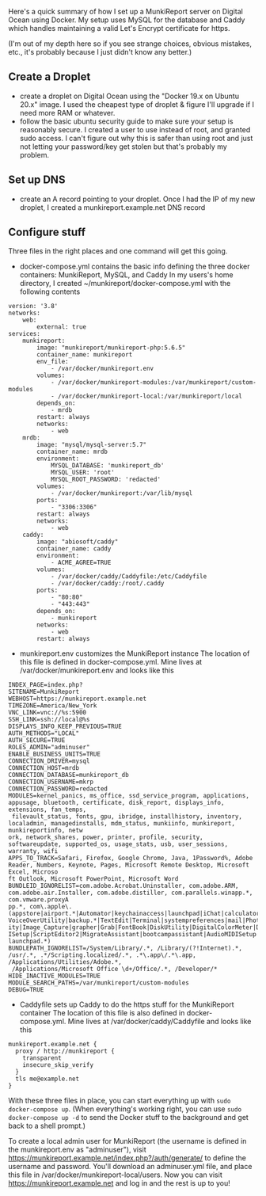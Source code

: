 Here's a quick summary of how I set up a MunkiReport server on Digital Ocean using Docker. My setup uses MySQL for the database and Caddy which handles maintaining a valid Let's Encrypt certificate for https.

(I'm out of my depth here so if you see strange choices, obvious mistakes, etc., it's probably because I just didn't know any better.)

## Create a Droplet 
- create a droplet on Digital Ocean using the "Docker 19.x on Ubuntu 20.x" image. I used the cheapest type of droplet & figure I'll upgrade if I need more RAM or whatever.
- follow the basic ubuntu security guide to make sure your setup is reasonably secure. I created a user to use instead of root, and granted sudo access. I can't figure out why this is safer than using root and just not letting your password/key get stolen but that's probably my problem.

## Set up DNS
- create an A record pointing to your droplet. Once I had the IP of my new droplet, I created a munkireport.example.net DNS record

## Configure stuff
Three files in the right places and one command will get this going.

- docker-compose.yml contains the basic info defining the three docker containers: MunkiReport, MySQL, and Caddy
In my users's home directory, I created ~/munkireport/docker-compose.yml with the following contents

```
version: '3.8'
networks:
    web:
        external: true
services:
    munkireport:
        image: "munkireport/munkireport-php:5.6.5"
        container_name: munkireport
        env_file:
            - /var/docker/munkireport.env
        volumes:
            - /var/docker/munkireport-modules:/var/munkireport/custom-modules
            - /var/docker/munkireport-local:/var/munkireport/local
        depends_on:
            - mrdb
        restart: always
        networks:
            - web
    mrdb:
        image: "mysql/mysql-server:5.7"
        container_name: mrdb
        environment:
            MYSQL_DATABASE: 'munkireport_db'
            MYSQL_USER: 'root'
            MYSQL_ROOT_PASSWORD: 'redacted'
        volumes:
            - /var/docker/munkireport:/var/lib/mysql
        ports:
            - "3306:3306"
        restart: always
        networks:
            - web
    caddy:
        image: "abiosoft/caddy"
        container_name: caddy
        environment:
            - ACME_AGREE=TRUE
        volumes:
            - /var/docker/caddy/Caddyfile:/etc/Caddyfile
            - /var/docker/caddy:/root/.caddy
        ports:
            - "80:80"
            - "443:443"
        depends_on:
            - munkireport
        networks:
            - web
        restart: always
```

- munkireport.env customizes the MunkiReport instance
The location of this file is defined in docker-compose.yml. Mine lives at /var/docker/munkireport.env and looks like this

```
INDEX_PAGE=index.php?
SITENAME=MunkiReport
WEBHOST=https://munkireport.example.net
TIMEZONE=America/New_York
VNC_LINK=vnc://%s:5900
SSH_LINK=ssh://local@%s
DISPLAYS_INFO_KEEP_PREVIOUS=TRUE
AUTH_METHODS="LOCAL"
AUTH_SECURE=TRUE
ROLES_ADMIN="adminuser"
ENABLE_BUSINESS_UNITS=TRUE
CONNECTION_DRIVER=mysql
CONNECTION_HOST=mrdb
CONNECTION_DATABASE=munkireport_db
CONNECTION_USERNAME=mkrp
CONNECTION_PASSWORD=redacted
MODULES=kernel_panics, ms_office, ssd_service_program, applications, appusage, bluetooth, certificate, disk_report, displays_info, extensions, fan_temps,
 filevault_status, fonts, gpu, ibridge, installhistory, inventory, localadmin, managedinstalls, mdm_status, munkiinfo, munkireport, munkireportinfo, netw
ork, network_shares, power, printer, profile, security, softwareupdate, supported_os, usage_stats, usb, user_sessions, warranty, wifi
APPS_TO_TRACK=Safari, Firefox, Google Chrome, Java, 1Password%, Adobe Reader, Numbers, Keynote, Pages, Microsoft Remote Desktop, Microsoft Excel, Microso
ft Outlook, Microsoft PowerPoint, Microsoft Word
BUNDLEID_IGNORELIST=com.adobe.Acrobat.Uninstaller, com.adobe.ARM, com.adobe.air.Installer, com.adobe.distiller, com.parallels.winapp.*, com.vmware.proxyA
pp.*, com\.apple\.(appstore|airport.*|Automator|keychainaccess|launchpad|iChat|calculator|iCal|Chess|ColorSyncUtility|AddressBook|ActivityMonitor|iTunes|
VoiceOverUtility|backup.*|TextEdit|Terminal|systempreferences|mail|PhotoBooth|gamecenter|Preview|Safari|Stickies|RAIDUtility|QuickTimePlayerX|NetworkUtil
ity|Image_Capture|grapher|Grab|FontBook|DiskUtility|DigitalColorMeter|Dictionary|dashboardlauncher|DVDPlayer|Console|BluetoothFileExchange|audio.AudioMID
ISetup|ScriptEditor2|MigrateAssistant|bootcampassistant|AudioMIDISetup|Photos|iBooksX|exposelauncher|Maps|FaceTime|reminders|Notes|siri.*|SystemProfiler|
launchpad.*)
BUNDLEPATH_IGNORELIST=/System/Library/.*, /Library/(?!Internet).*, /usr/.*, .*/Scripting.localized/.*, .*\.app\/.*\.app, /Applications/Utilities/Adobe.*,
 /Applications/Microsoft Office \d+/Office/.*, /Developer/*
HIDE_INACTIVE_MODULES=TRUE
MODULE_SEARCH_PATHS=/var/munkireport/custom-modules
DEBUG=TRUE

```

- Caddyfile sets up Caddy to do the https stuff for the MunkiReport container
The location of this file is also defined in docker-compose.yml. Mine lives at /var/docker/caddy/Caddyfile and looks like this

```
munkireport.example.net {
  proxy / http://munkireport {
    transparent
    insecure_skip_verify
  }
  tls me@example.net
}

```

With these three files in place, you can start everything up with `sudo docker-compose up`. (When everything's working right, you can use `sudo docker-compose up -d` to send the Docker stuff to the background and get back to a shell prompt.)

To create a local admin user for MunkiReport (the username is defined in the munkireport.env as "adminuser"), visit 
https://munkireport.example.net/index.php?/auth/generate/ to define the username and password. You'll download an adminuser.yml file, and place this file in /var/docker/munkireport-local/users.
Now you can visit https://munkireport.example.net and log in and the rest is up to you!
